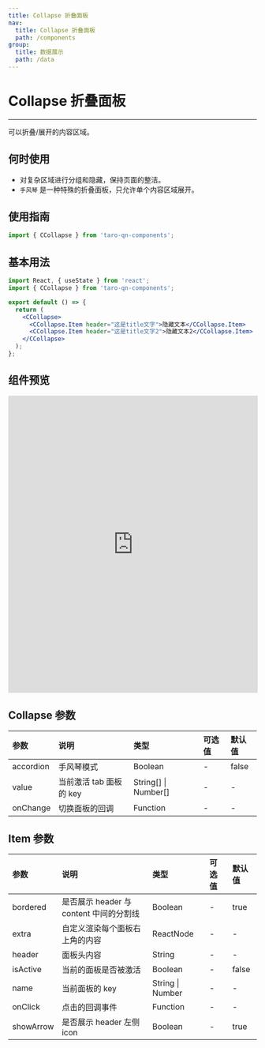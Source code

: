 ```yaml
---
title: Collapse 折叠面板
nav:
  title: Collapse 折叠面板
  path: /components
group:
  title: 数据展示
  path: /data
---
```


# Collapse 折叠面板

---

可以折叠/展开的内容区域。

## 何时使用

- 对复杂区域进行分组和隐藏，保持页面的整洁。
- `手风琴` 是一种特殊的折叠面板，只允许单个内容区域展开。

## 使用指南

```js
import { CCollapse } from 'taro-qn-components';
```

## 基本用法

```jsx | pure
import React, { useState } from 'react';
import { CCollapse } from 'taro-qn-components';

export default () => {
  return (
    <CCollapse>
      <CCollapse.Item header="这是title文字">隐藏文本</CCollapse.Item>
      <CCollapse.Item header="这是title文字2">隐藏文本2</CCollapse.Item>
    </CCollapse>
  );
};
```

## 组件预览

<iframe style="width:100%; height: 600px; border: 1px solid #ddd" src="https://ui.shuyun.com/example/#/pages/data/collapse/index"></iframe>

## Collapse 参数

| 参数      | 说明                    | 类型                 | 可选值 | 默认值 |
| :-------- | :---------------------- | :------------------- | :----- | :----- |
| accordion | 手风琴模式              | Boolean              | -      | false  |
| value     | 当前激活 tab 面板的 key | String[] \| Number[] | -      | -      |
| onChange  | 切换面板的回调          | Function             | -      | -      |

## Item 参数

| 参数      | 说明                                    | 类型             | 可选值 | 默认值 |
| :-------- | :-------------------------------------- | :--------------- | :----- | :----- |
| bordered  | 是否展示 header 与 content 中间的分割线 | Boolean          | -      | true   |
| extra     | 自定义渲染每个面板右上角的内容          | ReactNode        | -      | -      |
| header    | 面板头内容                              | String           | -      | -      |
| isActive  | 当前的面板是否被激活                    | Boolean          | -      | false  |
| name      | 当前面板的 key                          | String \| Number | -      | -      |
| onClick   | 点击的回调事件                          | Function         | -      | -      |
| showArrow | 是否展示 header 左侧 icon               | Boolean          | -      | true   |
